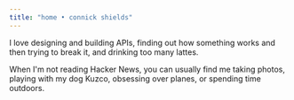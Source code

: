 ```yaml
---
title: "home • connick shields"
---
```

I love designing and building APIs, finding out how something works and then trying to break it, and drinking too many lattes.  

When I'm not reading Hacker News, you can usually find me taking photos, playing with my dog Kuzco, obsessing over planes, or spending time outdoors.